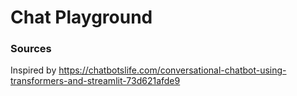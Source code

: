 # Chat Playground

### Sources

Inspired by https://chatbotslife.com/conversational-chatbot-using-transformers-and-streamlit-73d621afde9